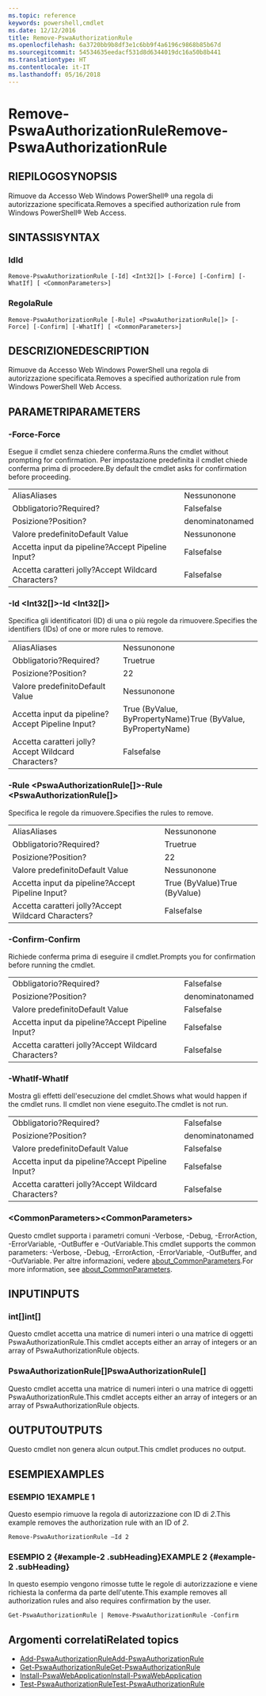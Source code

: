 ```yaml
---
ms.topic: reference
keywords: powershell,cmdlet
ms.date: 12/12/2016
title: Remove-PswaAuthorizationRule
ms.openlocfilehash: 6a3720bb9b8df3e1c6bb9f4a6196c9868b85b67d
ms.sourcegitcommit: 54534635eedacf531d8d6344019dc16a50b8b441
ms.translationtype: HT
ms.contentlocale: it-IT
ms.lasthandoff: 05/16/2018
---
```

# <a name="remove-pswaauthorizationrule"></a><span data-ttu-id="6d8ca-103">Remove-PswaAuthorizationRule</span><span class="sxs-lookup"><span data-stu-id="6d8ca-103">Remove-PswaAuthorizationRule</span></span>

## <a name="synopsis"></a><span data-ttu-id="6d8ca-104">RIEPILOGO</span><span class="sxs-lookup"><span data-stu-id="6d8ca-104">SYNOPSIS</span></span>

<span data-ttu-id="6d8ca-105">Rimuove da Accesso Web Windows PowerShell® una regola di autorizzazione specificata.</span><span class="sxs-lookup"><span data-stu-id="6d8ca-105">Removes a specified authorization rule from Windows PowerShell® Web Access.</span></span>

## <a name="syntax"></a><span data-ttu-id="6d8ca-106">SINTASSI</span><span class="sxs-lookup"><span data-stu-id="6d8ca-106">SYNTAX</span></span>

### <a name="id"></a><span data-ttu-id="6d8ca-107">Id</span><span class="sxs-lookup"><span data-stu-id="6d8ca-107">Id</span></span>
```
Remove-PswaAuthorizationRule [-Id] <Int32[]> [-Force] [-Confirm] [-WhatIf] [ <CommonParameters>]
```

### <a name="rule"></a><span data-ttu-id="6d8ca-108">Regola</span><span class="sxs-lookup"><span data-stu-id="6d8ca-108">Rule</span></span>
```
Remove-PswaAuthorizationRule [-Rule] <PswaAuthorizationRule[]> [-Force] [-Confirm] [-WhatIf] [ <CommonParameters>]
```

## <a name="description"></a><span data-ttu-id="6d8ca-109">DESCRIZIONE</span><span class="sxs-lookup"><span data-stu-id="6d8ca-109">DESCRIPTION</span></span>

<span data-ttu-id="6d8ca-110">Rimuove da Accesso Web Windows PowerShell una regola di autorizzazione specificata.</span><span class="sxs-lookup"><span data-stu-id="6d8ca-110">Removes a specified authorization rule from Windows PowerShell Web Access.</span></span>

## <a name="parameters"></a><span data-ttu-id="6d8ca-111">PARAMETRI</span><span class="sxs-lookup"><span data-stu-id="6d8ca-111">PARAMETERS</span></span>

### <a name="-force"></a><span data-ttu-id="6d8ca-112">-Force</span><span class="sxs-lookup"><span data-stu-id="6d8ca-112">-Force</span></span>

<span data-ttu-id="6d8ca-113">Esegue il cmdlet senza chiedere conferma.</span><span class="sxs-lookup"><span data-stu-id="6d8ca-113">Runs the cmdlet without prompting for confirmation.</span></span> <span data-ttu-id="6d8ca-114">Per impostazione predefinita il cmdlet chiede conferma prima di procedere.</span><span class="sxs-lookup"><span data-stu-id="6d8ca-114">By default the cmdlet asks for confirmation before proceeding.</span></span>

|||
|-|-|
| <span data-ttu-id="6d8ca-115">Alias</span><span class="sxs-lookup"><span data-stu-id="6d8ca-115">Aliases</span></span>                              | <span data-ttu-id="6d8ca-116">Nessuno</span><span class="sxs-lookup"><span data-stu-id="6d8ca-116">none</span></span>                                 |
| <span data-ttu-id="6d8ca-117">Obbligatorio?</span><span class="sxs-lookup"><span data-stu-id="6d8ca-117">Required?</span></span>                            | <span data-ttu-id="6d8ca-118">False</span><span class="sxs-lookup"><span data-stu-id="6d8ca-118">false</span></span>                                |
| <span data-ttu-id="6d8ca-119">Posizione?</span><span class="sxs-lookup"><span data-stu-id="6d8ca-119">Position?</span></span>                            | <span data-ttu-id="6d8ca-120">denominato</span><span class="sxs-lookup"><span data-stu-id="6d8ca-120">named</span></span>                                |
| <span data-ttu-id="6d8ca-121">Valore predefinito</span><span class="sxs-lookup"><span data-stu-id="6d8ca-121">Default Value</span></span>                        | <span data-ttu-id="6d8ca-122">Nessuno</span><span class="sxs-lookup"><span data-stu-id="6d8ca-122">none</span></span>                                 |
| <span data-ttu-id="6d8ca-123">Accetta input da pipeline?</span><span class="sxs-lookup"><span data-stu-id="6d8ca-123">Accept Pipeline Input?</span></span>               | <span data-ttu-id="6d8ca-124">False</span><span class="sxs-lookup"><span data-stu-id="6d8ca-124">false</span></span>                                |
| <span data-ttu-id="6d8ca-125">Accetta caratteri jolly?</span><span class="sxs-lookup"><span data-stu-id="6d8ca-125">Accept Wildcard Characters?</span></span>          | <span data-ttu-id="6d8ca-126">False</span><span class="sxs-lookup"><span data-stu-id="6d8ca-126">false</span></span>                                |

### <a name="-id-ltint32gt"></a><span data-ttu-id="6d8ca-127">-Id &lt;Int32\[\]&gt;</span><span class="sxs-lookup"><span data-stu-id="6d8ca-127">-Id &lt;Int32\[\]&gt;</span></span>

<span data-ttu-id="6d8ca-128">Specifica gli identificatori (ID) di una o più regole da rimuovere.</span><span class="sxs-lookup"><span data-stu-id="6d8ca-128">Specifies the identifiers (IDs) of one or more rules to remove.</span></span>

|||
|-|-|
| <span data-ttu-id="6d8ca-129">Alias</span><span class="sxs-lookup"><span data-stu-id="6d8ca-129">Aliases</span></span>                              | <span data-ttu-id="6d8ca-130">Nessuno</span><span class="sxs-lookup"><span data-stu-id="6d8ca-130">none</span></span>                                 |
| <span data-ttu-id="6d8ca-131">Obbligatorio?</span><span class="sxs-lookup"><span data-stu-id="6d8ca-131">Required?</span></span>                            | <span data-ttu-id="6d8ca-132">True</span><span class="sxs-lookup"><span data-stu-id="6d8ca-132">true</span></span>                                 |
| <span data-ttu-id="6d8ca-133">Posizione?</span><span class="sxs-lookup"><span data-stu-id="6d8ca-133">Position?</span></span>                            | <span data-ttu-id="6d8ca-134">2</span><span class="sxs-lookup"><span data-stu-id="6d8ca-134">2</span></span>                                    |
| <span data-ttu-id="6d8ca-135">Valore predefinito</span><span class="sxs-lookup"><span data-stu-id="6d8ca-135">Default Value</span></span>                        | <span data-ttu-id="6d8ca-136">Nessuno</span><span class="sxs-lookup"><span data-stu-id="6d8ca-136">none</span></span>                                 |
| <span data-ttu-id="6d8ca-137">Accetta input da pipeline?</span><span class="sxs-lookup"><span data-stu-id="6d8ca-137">Accept Pipeline Input?</span></span>               | <span data-ttu-id="6d8ca-138">True (ByValue, ByPropertyName)</span><span class="sxs-lookup"><span data-stu-id="6d8ca-138">True (ByValue, ByPropertyName)</span></span>       |
| <span data-ttu-id="6d8ca-139">Accetta caratteri jolly?</span><span class="sxs-lookup"><span data-stu-id="6d8ca-139">Accept Wildcard Characters?</span></span>          | <span data-ttu-id="6d8ca-140">False</span><span class="sxs-lookup"><span data-stu-id="6d8ca-140">false</span></span>                                |

### <a name="-rule-ltpswaauthorizationrulegt"></a><span data-ttu-id="6d8ca-141">-Rule &lt;PswaAuthorizationRule\[\]&gt;</span><span class="sxs-lookup"><span data-stu-id="6d8ca-141">-Rule &lt;PswaAuthorizationRule\[\]&gt;</span></span>

<span data-ttu-id="6d8ca-142">Specifica le regole da rimuovere.</span><span class="sxs-lookup"><span data-stu-id="6d8ca-142">Specifies the rules to remove.</span></span>

|||
|-|-|
| <span data-ttu-id="6d8ca-143">Alias</span><span class="sxs-lookup"><span data-stu-id="6d8ca-143">Aliases</span></span>                              | <span data-ttu-id="6d8ca-144">Nessuno</span><span class="sxs-lookup"><span data-stu-id="6d8ca-144">none</span></span>                                 |
| <span data-ttu-id="6d8ca-145">Obbligatorio?</span><span class="sxs-lookup"><span data-stu-id="6d8ca-145">Required?</span></span>                            | <span data-ttu-id="6d8ca-146">True</span><span class="sxs-lookup"><span data-stu-id="6d8ca-146">true</span></span>                                 |
| <span data-ttu-id="6d8ca-147">Posizione?</span><span class="sxs-lookup"><span data-stu-id="6d8ca-147">Position?</span></span>                            | <span data-ttu-id="6d8ca-148">2</span><span class="sxs-lookup"><span data-stu-id="6d8ca-148">2</span></span>                                    |
| <span data-ttu-id="6d8ca-149">Valore predefinito</span><span class="sxs-lookup"><span data-stu-id="6d8ca-149">Default Value</span></span>                        | <span data-ttu-id="6d8ca-150">Nessuno</span><span class="sxs-lookup"><span data-stu-id="6d8ca-150">none</span></span>                                 |
| <span data-ttu-id="6d8ca-151">Accetta input da pipeline?</span><span class="sxs-lookup"><span data-stu-id="6d8ca-151">Accept Pipeline Input?</span></span>               | <span data-ttu-id="6d8ca-152">True (ByValue)</span><span class="sxs-lookup"><span data-stu-id="6d8ca-152">True (ByValue)</span></span>                       |
| <span data-ttu-id="6d8ca-153">Accetta caratteri jolly?</span><span class="sxs-lookup"><span data-stu-id="6d8ca-153">Accept Wildcard Characters?</span></span>          | <span data-ttu-id="6d8ca-154">False</span><span class="sxs-lookup"><span data-stu-id="6d8ca-154">false</span></span>                                |

### <a name="-confirm"></a><span data-ttu-id="6d8ca-155">-Confirm</span><span class="sxs-lookup"><span data-stu-id="6d8ca-155">-Confirm</span></span>

<span data-ttu-id="6d8ca-156">Richiede conferma prima di eseguire il cmdlet.</span><span class="sxs-lookup"><span data-stu-id="6d8ca-156">Prompts you for confirmation before running the cmdlet.</span></span>

|||
|-|-|
| <span data-ttu-id="6d8ca-157">Obbligatorio?</span><span class="sxs-lookup"><span data-stu-id="6d8ca-157">Required?</span></span>                            | <span data-ttu-id="6d8ca-158">False</span><span class="sxs-lookup"><span data-stu-id="6d8ca-158">false</span></span>                                |
| <span data-ttu-id="6d8ca-159">Posizione?</span><span class="sxs-lookup"><span data-stu-id="6d8ca-159">Position?</span></span>                            | <span data-ttu-id="6d8ca-160">denominato</span><span class="sxs-lookup"><span data-stu-id="6d8ca-160">named</span></span>                                |
| <span data-ttu-id="6d8ca-161">Valore predefinito</span><span class="sxs-lookup"><span data-stu-id="6d8ca-161">Default Value</span></span>                        | <span data-ttu-id="6d8ca-162">False</span><span class="sxs-lookup"><span data-stu-id="6d8ca-162">false</span></span>                                |
| <span data-ttu-id="6d8ca-163">Accetta input da pipeline?</span><span class="sxs-lookup"><span data-stu-id="6d8ca-163">Accept Pipeline Input?</span></span>               | <span data-ttu-id="6d8ca-164">False</span><span class="sxs-lookup"><span data-stu-id="6d8ca-164">false</span></span>                                |
| <span data-ttu-id="6d8ca-165">Accetta caratteri jolly?</span><span class="sxs-lookup"><span data-stu-id="6d8ca-165">Accept Wildcard Characters?</span></span>          | <span data-ttu-id="6d8ca-166">False</span><span class="sxs-lookup"><span data-stu-id="6d8ca-166">false</span></span>                                |

### <a name="-whatif"></a><span data-ttu-id="6d8ca-167">-WhatIf</span><span class="sxs-lookup"><span data-stu-id="6d8ca-167">-WhatIf</span></span>

<span data-ttu-id="6d8ca-168">Mostra gli effetti dell'esecuzione del cmdlet.</span><span class="sxs-lookup"><span data-stu-id="6d8ca-168">Shows what would happen if the cmdlet runs.</span></span> <span data-ttu-id="6d8ca-169">Il cmdlet non viene eseguito.</span><span class="sxs-lookup"><span data-stu-id="6d8ca-169">The cmdlet is not run.</span></span>

|||
|-|-|
| <span data-ttu-id="6d8ca-170">Obbligatorio?</span><span class="sxs-lookup"><span data-stu-id="6d8ca-170">Required?</span></span>                            | <span data-ttu-id="6d8ca-171">False</span><span class="sxs-lookup"><span data-stu-id="6d8ca-171">false</span></span>                                |
| <span data-ttu-id="6d8ca-172">Posizione?</span><span class="sxs-lookup"><span data-stu-id="6d8ca-172">Position?</span></span>                            | <span data-ttu-id="6d8ca-173">denominato</span><span class="sxs-lookup"><span data-stu-id="6d8ca-173">named</span></span>                                |
| <span data-ttu-id="6d8ca-174">Valore predefinito</span><span class="sxs-lookup"><span data-stu-id="6d8ca-174">Default Value</span></span>                        | <span data-ttu-id="6d8ca-175">False</span><span class="sxs-lookup"><span data-stu-id="6d8ca-175">false</span></span>                                |
| <span data-ttu-id="6d8ca-176">Accetta input da pipeline?</span><span class="sxs-lookup"><span data-stu-id="6d8ca-176">Accept Pipeline Input?</span></span>               | <span data-ttu-id="6d8ca-177">False</span><span class="sxs-lookup"><span data-stu-id="6d8ca-177">false</span></span>                                |
| <span data-ttu-id="6d8ca-178">Accetta caratteri jolly?</span><span class="sxs-lookup"><span data-stu-id="6d8ca-178">Accept Wildcard Characters?</span></span>          | <span data-ttu-id="6d8ca-179">False</span><span class="sxs-lookup"><span data-stu-id="6d8ca-179">false</span></span>                                |

### <a name="ltcommonparametersgt"></a><span data-ttu-id="6d8ca-180">&lt;CommonParameters&gt;</span><span class="sxs-lookup"><span data-stu-id="6d8ca-180">&lt;CommonParameters&gt;</span></span>

<span data-ttu-id="6d8ca-181">Questo cmdlet supporta i parametri comuni -Verbose, -Debug, -ErrorAction, -ErrorVariable, -OutBuffer e -OutVariable.</span><span class="sxs-lookup"><span data-stu-id="6d8ca-181">This cmdlet supports the common parameters: -Verbose, -Debug, -ErrorAction, -ErrorVariable, -OutBuffer, and -OutVariable.</span></span>
<span data-ttu-id="6d8ca-182">Per altre informazioni, vedere [about_CommonParameters](http://go.microsoft.com/fwlink/p/?LinkID=113216).</span><span class="sxs-lookup"><span data-stu-id="6d8ca-182">For more information, see [about_CommonParameters](http://go.microsoft.com/fwlink/p/?LinkID=113216).</span></span>

## <a name="inputs"></a><span data-ttu-id="6d8ca-183">INPUT</span><span class="sxs-lookup"><span data-stu-id="6d8ca-183">INPUTS</span></span>

### <a name="int"></a><span data-ttu-id="6d8ca-184">int\[\]</span><span class="sxs-lookup"><span data-stu-id="6d8ca-184">int\[\]</span></span>

<span data-ttu-id="6d8ca-185">Questo cmdlet accetta una matrice di numeri interi o una matrice di oggetti PswaAuthorizationRule.</span><span class="sxs-lookup"><span data-stu-id="6d8ca-185">This cmdlet accepts either an array of integers or an array of PswaAuthorizationRule objects.</span></span>

### <a name="pswaauthorizationrule"></a><span data-ttu-id="6d8ca-186">PswaAuthorizationRule\[\]</span><span class="sxs-lookup"><span data-stu-id="6d8ca-186">PswaAuthorizationRule\[\]</span></span>

<span data-ttu-id="6d8ca-187">Questo cmdlet accetta una matrice di numeri interi o una matrice di oggetti PswaAuthorizationRule.</span><span class="sxs-lookup"><span data-stu-id="6d8ca-187">This cmdlet accepts either an array of integers or an array of PswaAuthorizationRule objects.</span></span>

## <a name="outputs"></a><span data-ttu-id="6d8ca-188">OUTPUT</span><span class="sxs-lookup"><span data-stu-id="6d8ca-188">OUTPUTS</span></span>

<span data-ttu-id="6d8ca-189">Questo cmdlet non genera alcun output.</span><span class="sxs-lookup"><span data-stu-id="6d8ca-189">This cmdlet produces no output.</span></span>

## <a name="examples"></a><span data-ttu-id="6d8ca-190">ESEMPI</span><span class="sxs-lookup"><span data-stu-id="6d8ca-190">EXAMPLES</span></span>

### <a name="example-1"></a><span data-ttu-id="6d8ca-191">ESEMPIO 1</span><span class="sxs-lookup"><span data-stu-id="6d8ca-191">EXAMPLE 1</span></span>

<span data-ttu-id="6d8ca-192">Questo esempio rimuove la regola di autorizzazione con ID di *2*.</span><span class="sxs-lookup"><span data-stu-id="6d8ca-192">This example removes the authorization rule with an ID of *2*.</span></span>

```
Remove-PswaAuthorizationRule –Id 2
```

### <a name="example-2-example-2-subheading"></a><span data-ttu-id="6d8ca-193">ESEMPIO 2 {#example-2 .subHeading}</span><span class="sxs-lookup"><span data-stu-id="6d8ca-193">EXAMPLE 2 {#example-2 .subHeading}</span></span>

<span data-ttu-id="6d8ca-194">In questo esempio vengono rimosse tutte le regole di autorizzazione e viene richiesta la conferma da parte dell'utente.</span><span class="sxs-lookup"><span data-stu-id="6d8ca-194">This example removes all authorization rules and also requires confirmation by the user.</span></span>

```
Get-PswaAuthorizationRule | Remove-PswaAuthorizationRule -Confirm
```

## <a name="related-topics"></a><span data-ttu-id="6d8ca-195">Argomenti correlati</span><span class="sxs-lookup"><span data-stu-id="6d8ca-195">Related topics</span></span>

- [<span data-ttu-id="6d8ca-196">Add-PswaAuthorizationRule</span><span class="sxs-lookup"><span data-stu-id="6d8ca-196">Add-PswaAuthorizationRule</span></span>](add-pswaauthorizationrule.md)
- [<span data-ttu-id="6d8ca-197">Get-PswaAuthorizationRule</span><span class="sxs-lookup"><span data-stu-id="6d8ca-197">Get-PswaAuthorizationRule</span></span>](get-pswaauthorizationrule.md)
- [<span data-ttu-id="6d8ca-198">Install-PswaWebApplication</span><span class="sxs-lookup"><span data-stu-id="6d8ca-198">Install-PswaWebApplication</span></span>](install-pswawebapplication.md)
- [<span data-ttu-id="6d8ca-199">Test-PswaAuthorizationRule</span><span class="sxs-lookup"><span data-stu-id="6d8ca-199">Test-PswaAuthorizationRule</span></span>](test-pswaauthorizationrule.md)